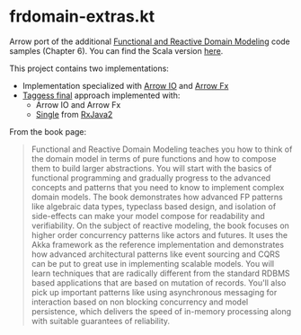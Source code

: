frdomain-extras.kt
========

Arrow port of the additional [Functional and Reactive Domain Modeling](https://www.manning.com/books/functional-and-reactive-domain-modeling) code samples (Chapter 6). You can find the Scala version [here](https://github.com/debasishg/frdomain-extras).

This project contains two implementations:

- Implementation specialized with [Arrow IO][arrow-io] and [Arrow Fx][arrow-fx] 
- [Taggess final][tagless] approach implemented with:
    - Arrow IO and Arrow Fx
    - [Single][rx-single] from [RxJava2][rxjava2]

From the book page:

> Functional and Reactive Domain Modeling teaches you how to think of the domain model in terms of pure functions and how to compose them to build larger abstractions. You will start with the basics of functional programming and gradually progress to the advanced concepts and patterns that you need to know to implement complex domain models. The book demonstrates how advanced FP patterns like algebraic data types, typeclass based design, and isolation of side-effects can make your model compose for readability and verifiability.  On the subject of reactive modeling, the book focuses on higher order concurrency patterns like actors and futures. It uses the Akka framework as the reference implementation and demonstrates how advanced architectural patterns like event sourcing and CQRS can be put to great use in implementing scalable models. You will learn techniques that are radically different from the standard RDBMS based applications that are based on mutation of records. You'll also pick up important patterns like using asynchronous messaging for interaction based on non blocking concurrency and model persistence, which delivers the speed of in-memory processing along with suitable guarantees of reliability.

[arrow-io]: https://arrow-kt.io/docs/effects/io/
[arrow-fx]: https://arrow-kt.io/docs/effects/fx/
[tagless]: http://okmij.org/ftp/tagless-final/index.html
[rx-single]: http://reactivex.io/documentation/single.html
[rxjava2]: https://github.com/ReactiveX/RxJava

